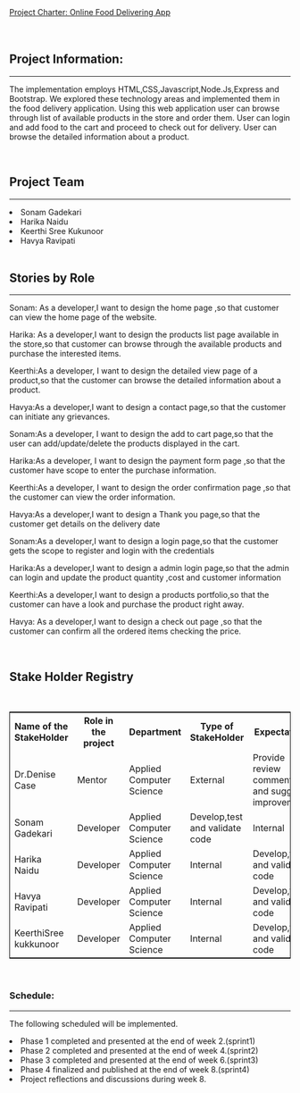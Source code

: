 <!DOCTYPE html>
<html lang="en">
<head>
  <meta charset="utf-8">
  <link rel="stylesheet" href="https://stackpath.bootstrapcdn.com/bootstrap/4.3.1/css/bootstrap.min.css">
  <link rel="stylesheet" href="https://stackpath.bootstrapcdn.com/bootstrap/4.3.1/js/bootstrap.min.js">
  <link rel="stylesheet" href="https://stackpath.bootstrapcdn.com/bootstrap/4.3.1/js/bootstrap.bundle.min.js">
</head>
<body>
<div class="container">
<nav class="navbar navbar-expand-lg navbar-light fixed-top py-3" id="mainNav">
        <a class="navbar-brand js-scroll-trigger" href="#">           
            Project Charter: Online Food Delivering App
        </a>
</nav>
</div>
<br />
<br />
<div class="container">
<h2>Project Information:</h2><hr />
<p>The implementation employs HTML,CSS,Javascript,Node.Js,Express and Bootstrap. 
We explored these technology areas and implemented them in the food delivery application. 
Using this web application user can browse through list of available products in the store and order them.
User can login and add food to the cart and proceed to check out for delivery. User can browse the detailed information about a product.</p>
<br>
<h2>Project Team</h2><hr />
 <li>Sonam Gadekari</li>
 <li>Harika Naidu</li>
 <li>Keerthi Sree Kukunoor</li>
 <li>Havya Ravipati</li>
<br>
<h2>Stories by Role</h2><hr />
<p> Sonam: As a developer,I want to design the home page ,so that customer can view the home page of the website.</p>
<p> Harika: As a developer,I want to design the products list page available in the store,so that customer can browse through the available products and purchase the interested items.</p>
<p> Keerthi:As a developer, I want to design the detailed view page of a product,so that the customer can browse the detailed information about a product.</p>
<p> Havya:As a developer,I want to design a contact page,so that the customer can initiate any grievances.</p>
<p> Sonam:As a developer, I want to design the add to cart page,so that the user can add/update/delete the products displayed in the cart.</p>
<p> Harika:As a developer, I want to design the payment form page ,so that the customer have scope to enter the purchase information.</p>
<p> Keerthi:As a developer, I want to design the order confirmation page ,so that the customer can view the order information.</p>
<p> Havya:As a developer,I want to design a Thank you page,so that the customer get details on the delivery date</p>
<p> Sonam:As a developer,I want to design a login page,so that the customer gets the scope to register and login with the credentials</p>
<p> Harika:As a developer,I want to design a admin login page,so that the admin can login and update the product quantity ,cost and customer information</p>
<p> Keerthi:As a developer,I want to design a products portfolio,so that the customer can have a look and purchase the product right away.</p>
<p> Havya: As a developer,I want to design a check out page ,so that the customer can confirm all the ordered items checking the price.</p>
<br>
<h2>Stake Holder Registry</h2><br>
<table style="width:100%;border: 1px solid black;">
  <tr>
    <th>Name of the StakeHolder</th>
    <th>Role in the project</th> 
    <th>Department</th>
	<th>Type of StakeHolder</th>
	<th>Expectations</th>
	<th>Contact Info</th>
  </tr>
  <tr>
    <td>Dr.Denise Case</td>
    <td>Mentor</td> 
    <td>
	Applied Computer Science</td>
	 <td>External</td> 
	 <td>Provide review comments and suggest improvements</td>
	  <td>Maryville,Missouri</td> 
  </tr>
  <tr>
    <td>Sonam Gadekari</td>
    <td>Developer</td> 
    <td>
	Applied Computer Science</td>
	 <td>Develop,test and validate code</td>
	 <td>Internal</td> 
	  <td>sonam.gadekari@gmail.com</td> 
  </tr>
  <tr>
    <td>Harika Naidu</td>
    <td>Developer</td> 
    <td>
	Applied Computer Science</td>
	 <td>Internal</td> 
	 <td>Develop,test and validate code</td>
	  <td>nagaharika.n@gmail.com</td> 
  </tr>
  <tr>
    <td>Havya Ravipati</td>
    <td>Developer</td> 
    <td>
	Applied Computer Science</td>
	 <td>Internal</td> 
	 <td>Develop,test and validate code</td>
	  <td>havya.ravipati@gmail.com</td> 
  </tr>
<tr>
    <td>KeerthiSree kukkunoor</td>
    <td>Developer</td> 
    <td>
	Applied Computer Science</td>
	 <td>Internal</td> 
	 <td>Develop,test and validate code</td>
	  <td>keerthi.sree@gmail.com</td> 
  </tr>
</table>
<br>
 <h3>Schedule:</h3>
 <hr />
 <p>The following scheduled will be implemented.</p>
<li>Phase 1 completed and presented at the end of week 2.(sprint1)</li>
<li>Phase 2 completed and presented at the end of week 4.(sprint2)</li>
<li>Phase 3 completed and presented at the end of week 6.(sprint3)</li>
<li>Phase 4 finalized and published at the end of week 8.(sprint4)</li>
<li>Project reflections and discussions during week 8.</li>
</div>
</body>
</html>